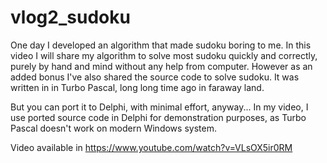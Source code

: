 # vlog2_sudoku

One day I developed an algorithm that made sudoku boring to me.  In this video I will share my algorithm to solve most sudoku quickly and correctly, purely by hand and mind without any help from computer.  However as an added bonus I've also shared the source code to solve sudoku.  It was written in in Turbo Pascal, long long time ago in faraway land.  

But you can port it to Delphi, with minimal effort, anyway...  In my video, I use ported source code in Delphi for demonstration purposes, as Turbo Pascal doesn't work on modern Windows system.

Video available in https://www.youtube.com/watch?v=VLsOX5ir0RM
